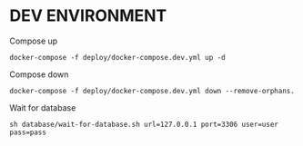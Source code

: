 # DEV ENVIRONMENT

Compose up

```docker-compose -f deploy/docker-compose.dev.yml up -d```

Compose down

```docker-compose -f deploy/docker-compose.dev.yml down --remove-orphans.```

Wait for database

```sh database/wait-for-database.sh url=127.0.0.1 port=3306 user=user pass=pass```
